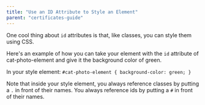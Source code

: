 ```yaml
---
title: "Use an ID Attribute to Style an Element"
parent: "certificates-guide"
---
```


One cool thing about `id` attributes is that, like classes, you can style them using CSS.

Here's an example of how you can take your element with the `id` attribute of cat-photo-element and give it the background color of green.

In your style element: `#cat-photo-element { background-color: green; }`

Note that inside your style element, you always reference classes by putting a `.` in front of their names. You always reference ids by putting a `#` in front of their names.
